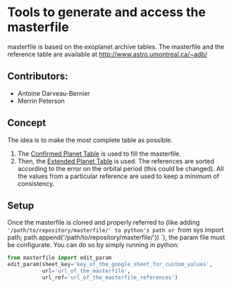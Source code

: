 # Tools to generate and access the masterfile
masterfile is based on the exoplanet archive tables.
The masterfile and the reference table are available at http://www.astro.umontreal.ca/~adb/

Contributors:
-------------
- Antoine Darveau-Bernier
- Merrin Peterson

Concept
-------
The idea is to make the most complete table as possible.
1. The [Confirmed Planet Table](https://exoplanetarchive.ipac.caltech.edu/docs/API_exoplanet_columns.html) is used to fill the masterfile. 
2. Then, the [Extended Planet Table](https://exoplanetarchive.ipac.caltech.edu/docs/API_exomultpars_columns.html) is used. The references are sorted according to the error on the orbital period (this could be changed). All the values from a particular reference are used to keep a minimum of consistency.

Setup
-----
Once the masterfile is cloned and properly referred to (like adding `'/path/to/repository/masterfile/' to python's path or `from sys import path; path.append('/path/to/repository/masterfile/')) `), the param file must be configurate. You can do so by simply running in python:
```python
from masterfile import edit_param
edit_param(sheet_key='key_of_the_google_sheet_for_custom_values',
           url='url_of_the_masterfile',
           url_ref='url_of_the_masterfile_references')

